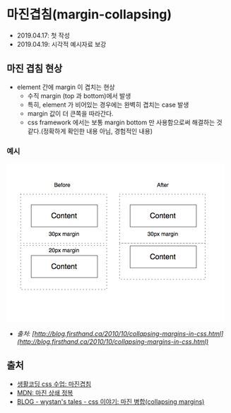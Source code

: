 # 마진겹침(margin-collapsing)

- 2019.04.17: 첫 작성
- 2019.04.19: 시각적 예시자료 보강

## 마진 겹침 현상

- element 간에 margin 이 겹치는 현상
  - 수직 margin (top 과 bottom)에서 발생
  - 특히, element 가 비어있는 경우에는 완벽히 겹치는 case 발생
  - margin 값이 더 큰쪽을 따라간다.
  - css framework 에서는 보통 margin bottom 만 사용함으로써 해결하는 것 같다.(정확하게 확인한 내용 아님, 경험적인 내용)

### 예시

![Margin Collapse Example](../img/collapsing-margins-in-css.png)

- _출처: [http://blog.firsthand.ca/2010/10/collapsing-margins-in-css.html](http://blog.firsthand.ca/2010/10/collapsing-margins-in-css.html)_

## 출처

- [생활코딩 css 수업: 마진겹침](https://opentutorials.org/course/2418/13464)
- [MDN: 마진 상쇄 정복](https://developer.mozilla.org/ko/docs/Web/css/css_Box_Model/Mastering_margin_collapsing)
- [BLOG - wystan's tales - css 이야기: 마진 병합(collapsing margins)](http://blog.wystan.net/2008/09/10/css-collapsing-margins)
